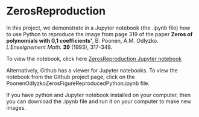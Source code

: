 # ZerosReproduction

In this project, we demonstrate in a Jupyter notebook (the .ipynb file) how to use Python to reproduce the image from page 319 of the paper
**Zeros of polynomials with 0,1 coefficients'**, B. Poonen, A.M. Odlyzko. *L'Enseignement Math.* **39** (1993), 317-348.

To view the notebook, click here <a href = "ZerosReproduction/PoonenOdlyzkoZerosFigureReproducedPython.html">ZerosReproduction Jupyter notebook </a>

Alternatively, Github has a viewer for Jupyter notebooks. To view the notebook from the Github project page, click on the PoonenOdlyzkoZerosFigureReproducedPython.ipynb file.

If you have python and Jupyter notebook installed on your computer, then you can download the .ipynb file and run it on your computer to make new images.

